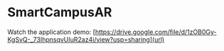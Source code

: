 # SmartCampusAR

Watch the application demo: [https://drive.google.com/file/d/1zOB0Gy-KgSvQ-_73IhpnsqvUIuR2az4i/view?usp=sharing](url)
